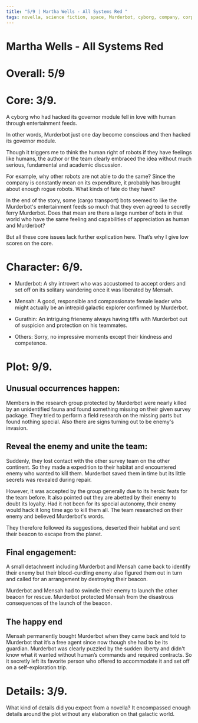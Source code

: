 ```yaml
---
title: "5/9 | Martha Wells - All Systems Red "
tags: novella, science fiction, space, Murderbot, cyborg, company, corporation, survey, security, contract 5/9
---
```


# Martha Wells - All Systems Red

# Overall: 5/9

# Core: 3/9.
A cyborg who had hacked its governor module fell in love with human through entertainment feeds.

In other words, Murderbot just one day become conscious and then hacked its governor module.

Though it triggers me to think the human right of robots if they have feelings like humans, the author or the team clearly embraced the idea without much serious, fundamental and academic discussion.

For example, why other robots are not able to do the same? Since the company is constantly mean on its expenditure, it probably has brought about enough rogue robots. What kinds of fate do they have?

In the end of the story, some (cargo transport) bots seemed to like the Murderbot's entertainment feeds so much that they even agreed to secretly ferry Murderbot. Does that mean are there a large number of bots in that world who have the same feeling and capabilities of appreciation as human and Murderbot?

But all these core issues lack further explication here. That’s why I give low scores on the core.

# Character: 6/9.
+ Murderbot: A shy introvert who was accustomed to accept orders and set off on its solitary wandering once it was liberated by Mensah.

+ Mensah: A good, responsible and compassionate female leader who might actually be an intrepid galactic explorer confirmed by Murderbot.

+ Gurathin: An intriguing frienemy always having tiffs with Murderbot out of suspicion and protection on his teammates.

+ Others: Sorry, no impressive moments except their kindness and competence. 

# Plot: 9/9. 
## Unusual occurrences happen:
Members in the research group protected by Murderbot were nearly killed by an unidentified fauna and found something missing on their given survey package. They tried to perform a field research on the missing parts but found nothing special. 
Also there are signs turning out to be enemy's invasion.

## Reveal the enemy and unite the team:
Suddenly, they lost contact with the other survey team on the other continent. So they made a expedition to their habitat and encountered enemy who wanted to kill them. Murderbot saved them in time but its little secrets was revealed during repair.

However, it was accepted by the group generally due to its heroic feats for the team before. It also pointed out they are abetted by their enemy to doubt its loyalty. Had it not been for its special autonomy, their enemy would hack it long time ago to kill them all. The team researched on their enemy and believed Murderbot's words.

They therefore followed its suggestions,   deserted their habitat and sent their beacon to escape from the planet.

## Final engagement:

A small detachment including Murderbot and Mensah came back to identify their enemy but their blood-curdling enemy also figured them out in turn and called for an arrangement by destroying their beacon. 

Murderbot and Mensah had to swindle their enemy to launch the other beacon for rescue. Murderbot protected Mensah from the disastrous consequences of the launch of the beacon. 

## The happy end
Mensah permanently bought Murderbot when they came back and told to Murderbot that it’s a free agent since now though she had to be its guardian. Murderbot was clearly puzzled by the sudden liberty and didn't know what it wanted without human’s commands and required contracts. So it secretly left its favorite person who offered to accommodate it and set off on a self-exploration trip.

# Details: 3/9.
What kind of details did you expect from a novella? It encompassed enough details around the plot without any elaboration on that galactic world.
